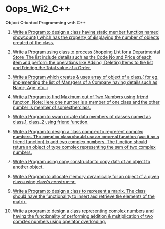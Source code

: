 # Oops_Wi2_C++
Object Oriented Programming with C++

1. [Write a Program to design a class having static member function named showcount() which has the property of displaying the number of objects created of the class.](https://github.com/ManishShah120/Oops_Wi2_Cplusplus/blob/master/AssignmentOOP/007StaticMemberfunctionPr5_5.cpp)

2. [Write a Program using class to process Shopping List for a Departmental Store. The list include details such as the Code No and Price of each item and perform the operations like Adding, Deleting Items to the list and Printing the Total value of a Order.](https://github.com/ManishShah120/Oops_Wi2_Cplusplus/blob/master/AssignmentOOP/005ProcessingShoppingListPr5_3.cpp)

3. [Write a Program which creates & uses array of object of a class.( for eg. implementing the list of Managers of a Company having details such as Name, Age, etc..)]()

4. [Write a Program to find Maximum out of Two Numbers using friend function. Note: Here one number is a member of one class and the other number is member of someotherclass.](https://github.com/ManishShah120/Oops_Wi2_Cplusplus/blob/master/AssignmentOOP/011AFunctionFriendlyToTwoClasses.cpp)

5. [Write a Program to swap private data members of classes named as class_1, class_2 using friend function.]()

6. [Write a Program to design a class complex to represent complex numbers. The complex class should use an external function (use it as a friend function) to add two complex numbers. The function should return an object of type complex representing the sum of two complex numbers.](https://github.com/ManishShah120/Oops_Wi2_Cplusplus/blob/master/AssignmentOOP/016OverloadedConstructorsPr6_2.cpp)

7. [Write a Program using copy constructor to copy data of an object to another object.](https://github.com/ManishShah120/Oops_Wi2_Cplusplus/blob/master/AssignmentOOP/016OverloadedConstructorsPr6_2.cpp)

8. [Write a Program to allocate memory dynamically for an object of a given class using class’s constructor.](https://github.com/ManishShah120/Oops_Wi2_Cplusplus/blob/master/AssignmentOOP/018ConstructorWithnewPr6_5.cpp)

9. [Write a Program to design a class to represent a matrix. The class should have the functionality to insert and retrieve the elements of the matrix.](https://github.com/ManishShah120/Oops_Wi2_Cplusplus/blob/master/AssignmentOOP/019ConstructingMatrixObjectsPr6_6.cpp)

10. [Write a program to design a class representing complex numbers and having the functionality of performing addition & multiplication of two complex numbers using operator overloading.](https://github.com/ManishShah120/Oops_Wi2_Cplusplus/blob/master/AssignmentOOP/022OverloadingplusstarOPeratorPr7_2.cpp)
